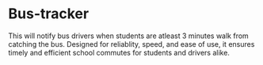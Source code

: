 # Bus-tracker
This will notify bus drivers when students are atleast 3 minutes walk from catching the bus. Designed for reliablity, speed, and ease of use, it ensures timely and efficient school commutes for students and drivers alike. 
